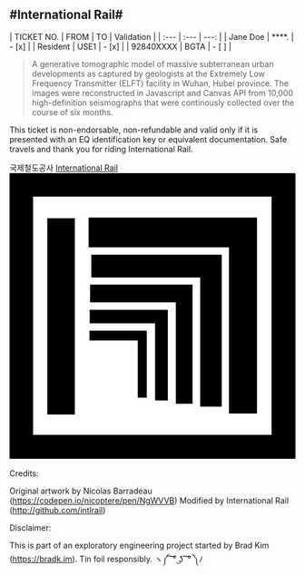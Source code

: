 #International Rail#
---

| TICKET NO.  | FROM | TO   |  Validation   |
| :---        | :---        |          ---: |
| Jane Doe    | ****.       | - [x]         |
| Resident    | USE1        | - [x]         |
| 92840XXXX   | BGTA        | - [ ]         |


> A generative tomographic model of massive subterranean urban developments as captured by geologists at the Extremely Low Frequency Transmitter (ELFT) facility in Wuhan, Hubei province. The images were reconstructed in Javascript and Canvas API from 10,000 high-definition seismographs that were continously collected over the course of six months.


This ticket is non-endorsable, non-refundable and valid only if it is presented with an EQ identification key or equivalent documentation. Safe travels and thank you for riding International Rail.


국제철도공사
[International Rail](https://intlrail.org)
![alt text](	/assets/intlrail.png)


Credits:

Original artwork by Nicolas Barradeau (https://codepen.io/nicoptere/pen/NgWVVB)
Modified by International Rail (http://github.com/intlrail)

Disclaimer: 

This is part of an exploratory engineering project started by Brad Kim (https://bradk.im). Tin foil responsibly. ヽ༼ ͠ ͠° ͜ʖ ͠ ͠° ༽ﾉ 
